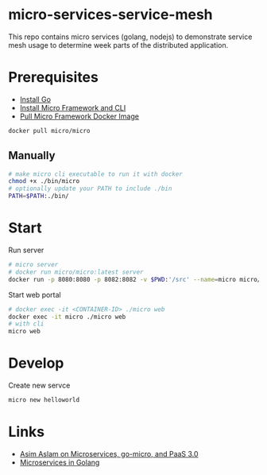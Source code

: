 # micro-services-service-mesh
This repo contains micro services (golang, nodejs) to demonstrate service mesh usage to determine week parts of the distributed application.

# Prerequisites

- [Install Go](https://go.dev/doc/install)
- [Install Micro Framework and CLI](https://github.com/micro/micro#installation)
- [Pull Micro Framework Docker Image](https://hub.docker.com/r/micro/micro)

```bash
docker pull micro/micro
```

## Manually

```bash
# make micro cli executable to run it with docker
chmod +x ./bin/micro
# optionally update your PATH to include ./bin
PATH=$PATH:./bin/
```

# Start

Run server

```bash
# micro server
# docker run micro/micro:latest server
docker run -p 8080:8080 -p 8082:8082 -v $PWD:'/src' --name=micro micro/micro:latest server
```

Start web portal

```bash
# docker exec -it <CONTAINER-ID> ./micro web
docker exec -it micro ./micro web
# with cli
micro web
```

# Develop

Create new servce

```bash
micro new helloworld
```

# Links

- [Asim Aslam on Microservices, go-micro, and PaaS 3.0](https://soundcloud.com/infoq-channel/interview-asim-aslam)
- [Microservices in Golang](https://www.bookstack.cn/read/microservices-in-golang/1.md)